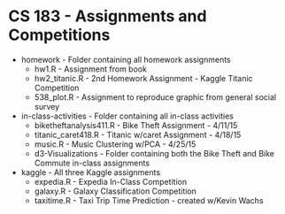 # CS 183 - Assignments and Competitions

- homework - Folder containing all homework assignments
  - hw1.R - Assignment from book 
  - hw2_titanic.R - 2nd Homework Assignment - Kaggle Titanic Competition
  - 538_plot.R - Assignment to reproduce graphic from general social survey
- in-class-activities - Folder containing all in-class activities
  - biketheftanalysis411.R - Bike Theft Assignment - 4/11/15
  - titanic_caret418.R - Titanic w/caret Assignment - 4/18/15
  - music.R - Music Clustering w/PCA - 4/25/15
  - d3-Visualizations - Folder containing both the Bike Theft and Bike Commute in-class assignments
- kaggle - All three Kaggle assignments
  - expedia.R - Expedia In-Class Competition
  - galaxy.R - Galaxy Classification Competition
  - taxitime.R - Taxi Trip Time Prediction - created w/Kevin Wachs
